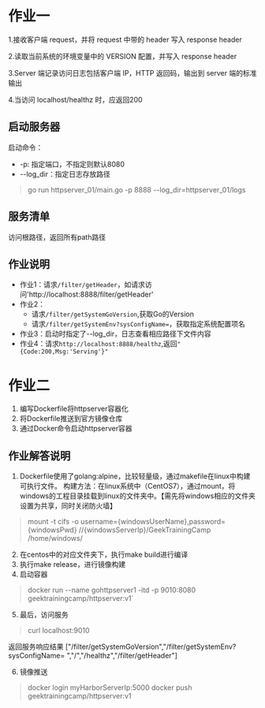 # 作业一

1.接收客户端 request，并将 request 中带的 header 写入 response header

2.读取当前系统的环境变量中的 VERSION 配置，并写入 response header

3.Server 端记录访问日志包括客户端 IP，HTTP 返回码，输出到 server 端的标准输出

4.当访问 localhost/healthz 时，应返回200

## 启动服务器

启动命令：
* -p: 指定端口，不指定则默认8080
* --log_dir：指定日志存放路径
> go run httpserver_01/main.go -p 8888 --log_dir=httpserver_01/logs

## 服务清单
访问根路径，返回所有path路径

## 作业说明
* 作业1：请求`/filter/getHeader`，如请求访问'http://localhost:8888/filter/getHeader'
* 作业2：
    * 请求`/filter/getSystemGoVersion`,获取Go的Version
    * 请求`/filter/getSystemEnv?sysConfigName=`，获取指定系统配置项名
* 作业3：启动时指定了--log_dir，日志查看相应路径下文件内容
* 作业4：请求`http://localhost:8888/healthz`,返回`"{Code:200,Msg:'Serving'}"`



# 作业二
1. 编写Dockerfile将httpserver容器化
2. 将Dockerfile推送到官方镜像仓库
3. 通过Docker命令启动httpserver容器

## 作业解答说明
1. Dockerfile使用了golang:alpine，比较轻量级，通过makefile在linux中构建可执行文件。
构建方法：在linux系统中（CentOS7），通过mount，将windows的工程目录挂载到linux的文件夹中。【需先将windows相应的文件夹设置为共享，同时关闭防火墙】
>mount -t cifs -o username={windowsUserName},password={windowsPwd} //{windowsServerIp}/GeekTrainingCamp /home/windows/
2. 在centos中的对应文件夹下，执行make build进行编译
3. 执行make release，进行镜像构建
4. 启动容器
>docker run --name gohttpserver1 -itd -p 9010:8080  geektrainingcamp/httpserver:v1`
5. 最后，访问服务
> curl localhost:9010

返回服务响应结果
["/filter/getSystemGoVersion","/filter/getSystemEnv?sysConfigName= ","/","/healthz","/filter/getHeader"]

6. 镜像推送
> docker login myHarborServerIp:5000
> docker push geektrainingcamp/httpserver:v1